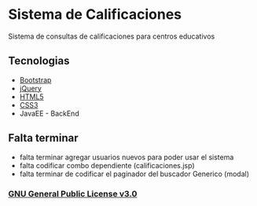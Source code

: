 # Sistema de Calificaciones

 Sistema de consultas de calificaciones para centros educativos


## Tecnologias

* [Bootstrap](https://v4-alpha.getbootstrap.com/)
* [jQuery](https://jquery.com/)
* [HTML5](https://www.w3schools.com/html/)
* [CSS3](https://www.w3schools.com/css/)
* JavaEE - BackEnd

## Falta terminar

* falta terminar agregar usuarios nuevos para poder usar el sistema
* falta codificar combo dependiente (calificaciones.jsp)
* falta terminar de codificar el paginador del buscador Generico (modal)

### [GNU General Public License v3.0](https://www.gnu.org/licenses/gpl-3.0.en.html)

